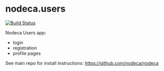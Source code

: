 nodeca.users
============

[![Build Status](https://travis-ci.org/nodeca/nodeca.users.svg?branch=master)](https://travis-ci.org/nodeca/nodeca.users)

Nodeca Users app:

- login
- registration
- profile pages

See main repo for install instructions: https://github.com/nodeca/nodeca

